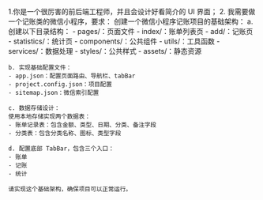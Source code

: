 1.你是一个很厉害的前后端工程师，并且会设计好看简介的 UI 界面；
2. 我需要做一个记账类的微信小程序，要求：
   创建一个微信小程序记账项目的基础架构：
    a. 创建以下目录结构：
    - pages/：页面文件
    - index/：账单列表页
    - add/：记账页
    - statistics/：统计页
    - components/：公共组件
    - utils/：工具函数
    - services/：数据处理
    - styles/：公共样式
    - assets/：静态资源

    b. 实现基础配置文件：
    - app.json：配置页面路由、导航栏、tabBar
    - project.config.json：项目配置
    - sitemap.json：微信索引配置

    c. 数据存储设计：
    使用本地存储实现两个数据表：
    - 账单记录表：包含金额、类型、日期、分类、备注字段
    - 分类表：包含分类名称、图标、类型字段

    d. 配置底部 TabBar，包含三个入口：
    - 账单
    - 记账
    - 统计

    请实现这个基础架构，确保项目可以正常运行。
